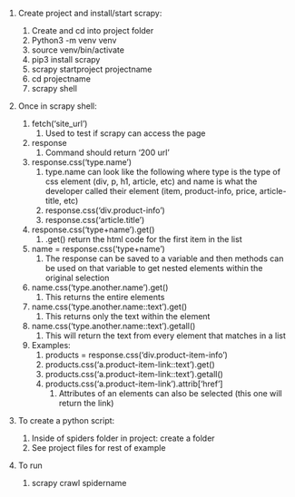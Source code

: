 1. Create project and install/start scrapy:
    1. Create and cd into project folder
    2. Python3 -m venv venv
    3. source venv/bin/activate
    4. pip3 install scrapy
    5. scrapy startproject projectname
    6. cd projectname
    7. scrapy shell

2. Once in scrapy shell:
    1. fetch(‘site_url’)
        1. Used to test if scrapy can access the page
    2. response
        1. Command should return ‘200 url’
    3. response.css(‘type.name’)
        1. type.name can look like the following where type is the type of css element (div, p, h1, article, etc) and name is what the developer called their element (item, product-info, price, article-title, etc)
        2. response.css(‘div.product-info’)
        3. response.css(‘article.title’)
    4. response.css(‘type+name’).get()
        1. .get() return the html code for the first item in the list
    5. name = response.css(‘type+name’)
        1. The response can be saved to a variable and then methods can be used on that variable to get nested elements within the original selection
    6. name.css(‘type.another.name’).get()
        1. This returns the entire elements
    7. name.css(‘type.another.name::text’).get()
        1. This returns only the text within the element
    8. name.css(‘type.another.name::text’).getall()
        1. This will return the text from every element that matches in a list
    9. Examples:
        1. products = response.css(‘div.product-item-info’)
        2. products.css(‘a.product-item-link::text’).get()
        3. products.css(‘a.product-item-link::text’).getall()
        4. products.css(‘a.product-item-link’).attrib[‘href’]
            1. Attributes of an elements can also be selected (this one will return the link)

3. To create a python script:
    1. Inside of spiders folder in project: create a folder
    2. See project files for rest of example

4. To run
    1. scrapy crawl spidername